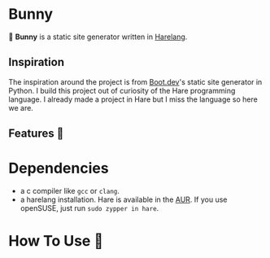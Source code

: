 # Bunny

🐇 **Bunny** is a static site generator written in [Harelang](https://harelang.org).

## Inspiration

The inspiration around the project is from [Boot.dev](https://boot.dev)'s static site generator in Python. I build this project
out of curiosity of the Hare programming language. I already made a project in Hare but I miss the language
so here we are.

## Features 🚧

# Dependencies

- a c compiler like `gcc` or `clang`.
- a harelang installation. Hare is available in the [AUR](https://aur.archlinux.org/packages/hare). If you use openSUSE, just run `sudo zypper in hare`.

# How To Use 🚧
